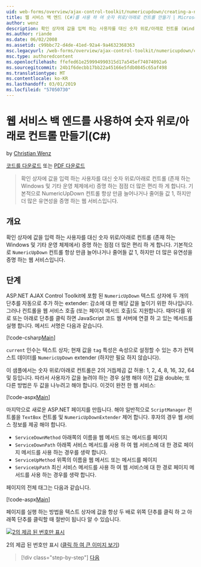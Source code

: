 ```yaml
---
uid: web-forms/overview/ajax-control-toolkit/numericupdown/creating-a-numeric-up-down-control-with-a-web-service-backend-cs
title: 웹 서비스 백 엔드 (C#)를 사용 하 여 숫자 위로/아래로 컨트롤 만들기 | Microsoft Docs
author: wenz
description: 확인 상자에 값을 입력 하는 사용자를 대신 숫자 위로/아래로 컨트롤 (Windows 및 기타 운영 체제에 있는) 점점 더 많은 c 증명 하는 중...
ms.author: riande
ms.date: 06/02/2008
ms.assetid: c99bbc72-d4de-41ed-92a4-9a4632368363
msc.legacyurl: /web-forms/overview/ajax-control-toolkit/numericupdown/creating-a-numeric-up-down-control-with-a-web-service-backend-cs
msc.type: authoredcontent
ms.openlocfilehash: ffefed61e259994990315d17a545ef74074092a6
ms.sourcegitcommit: 24b1f6decbb17bb22a45166e5fdb0845c65af498
ms.translationtype: MT
ms.contentlocale: ko-KR
ms.lasthandoff: 03/01/2019
ms.locfileid: "57050730"
---
```

<a name="creating-a-numeric-updown-control-with-a-web-service-backend-c"></a>웹 서비스 백 엔드를 사용하여 숫자 위로/아래로 컨트롤 만들기(C#)
====================
by [Christian Wenz](https://github.com/wenz)

[코드를 다운로드](http://download.microsoft.com/download/9/3/f/93f8daea-bebd-4821-833b-95205389c7d0/numericupdown1.cs.zip) 또는 [PDF 다운로드](http://download.microsoft.com/download/2/d/c/2dc10e34-6983-41d4-9c08-f78f5387d32b/numericupdown1CS.pdf)

> 확인 상자에 값을 입력 하는 사용자를 대신 숫자 위로/아래로 컨트롤 (존재 하는 Windows 및 기타 운영 체제에서) 증명 하는 점점 더 많은 편리 하 게 합니다. 기본적으로 NumericUpDown 컨트롤 항상 만큼 늘어나거나 줄어들 값 1, 하지만 더 많은 유연성을 증명 하는 웹 서비스입니다.


## <a name="overview"></a>개요

확인 상자에 값을 입력 하는 사용자를 대신 숫자 위로/아래로 컨트롤 (존재 하는 Windows 및 기타 운영 체제에서) 증명 하는 점점 더 많은 편리 하 게 합니다. 기본적으로 `NumericUpDown` 컨트롤 항상 만큼 늘어나거나 줄어들 값 1, 하지만 더 많은 유연성을 증명 하는 웹 서비스입니다.

## <a name="steps"></a>단계

ASP.NET AJAX Control Toolkit에 포함 된 `NumericUpDown` 텍스트 상자에 두 개의 단추를 자동으로 추가 하는 extender: 감소에 대 한 해당 값을 높이기 위한 하나입니다. 그러나 컨트롤을 웹 서비스 호출 (또는 페이지 메서드 호출)도 지원합니다. 때마다를 위로 또는 아래로 단추를 클릭 하면 JavaScript 코드 웹 서버에 연결 하 고 있는 메서드를 실행 합니다. 메서드 서명은 다음과 같습니다.

[!code-csharp[Main](creating-a-numeric-up-down-control-with-a-web-service-backend-cs/samples/sample1.cs)]

`current` 인수는 텍스트 상자; 현재 값을 `tag` 특성은 속성으로 설정할 수 있는 추가 컨텍스트 데이터를 `NumericUpDown` extender (하지만 필요 하지 않습니다).

이 샘플에서는 숫자 위로/아래로 컨트롤은 2의 거듭제곱 값 허용: 1, 2, 4, 8, 16, 32, 64 및 등입니다. 따라서 사용자가 값을 늘려야 하는 경우 실행 해야 이전 값을 double; 또 다른 방법은 두 값을 나누려고 해야 합니다. 이것이 완전 한 웹 서비스:

[!code-aspx[Main](creating-a-numeric-up-down-control-with-a-web-service-backend-cs/samples/sample2.aspx)]

마지막으로 새로운 ASP.NET 페이지를 만듭니다. 해야 일반적으로 `ScriptManager` 컨트롤을 `TextBox` 컨트롤 및 `NumericUpDownExtender` 제어 합니다. 후자의 경우 웹 서비스 정보를 제공 해야 합니다.

- `ServiceDownMethod` 아래쪽의 이름을 웹 메서드 또는 메서드를 페이지
- `ServiceDownPath` 아래쪽 서비스 메서드를 사용 하 여 웹 서비스에 대 한 경로 페이지 메서드를 사용 하는 경우를 생략 합니다.
- `ServiceUpMethod` 위쪽의 이름을 웹 메서드 또는 메서드를 페이지
- `ServiceUpPath` 최신 서비스 메서드를 사용 하 여 웹 서비스에 대 한 경로 페이지 메서드를 사용 하는 경우를 생략 합니다.

페이지의 전체 태그는 다음과 같습니다.

[!code-aspx[Main](creating-a-numeric-up-down-control-with-a-web-service-backend-cs/samples/sample3.aspx)]

페이지를 실행 하는 방법을 텍스트 상자에 값을 항상 두 배로 위쪽 단추를 클릭 하 고 아래쪽 단추를 클릭할 때 절반이 됩니다 알 수 있습니다.


[![2의 제곱 된 번호만 표시](creating-a-numeric-up-down-control-with-a-web-service-backend-cs/_static/image2.png)](creating-a-numeric-up-down-control-with-a-web-service-backend-cs/_static/image1.png)

2의 제곱 된 번호만 표시 ([클릭 하 여 큰 이미지 보기](creating-a-numeric-up-down-control-with-a-web-service-backend-cs/_static/image3.png))

> [!div class="step-by-step"]
> [다음](creating-a-numeric-up-down-control-with-a-web-service-backend-vb.md)
